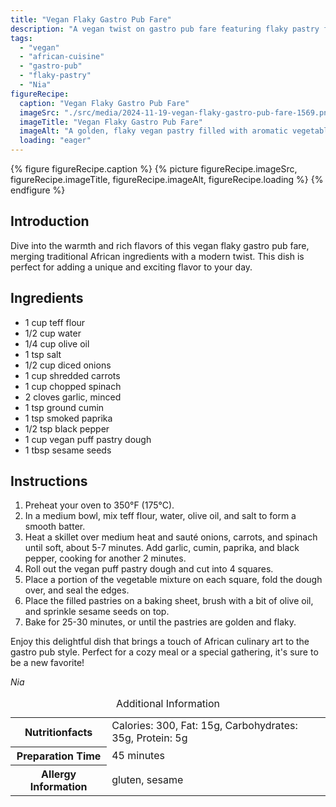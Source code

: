 ```yaml
---
title: "Vegan Flaky Gastro Pub Fare"
description: "A vegan twist on gastro pub fare featuring flaky pastry filled with aromatic African-inspired vegetables. Perfect for a cozy meal or special occasion."
tags:
  - "vegan"
  - "african-cuisine"
  - "gastro-pub"
  - "flaky-pastry"
  - "Nia"
figureRecipe: 
  caption: "Vegan Flaky Gastro Pub Fare"
  imageSrc: "./src/media/2024-11-19-vegan-flaky-gastro-pub-fare-1569.png"
  imageTitle: "Vegan Flaky Gastro Pub Fare"
  imageAlt: "A golden, flaky vegan pastry filled with aromatic vegetables, garnished with sesame seeds on a sleek dish, set on an elegant, minimalist table in a cozy gastro pub setting. No text or humans visible."
  loading: "eager"
---
```


{% figure figureRecipe.caption %}
{% picture figureRecipe.imageSrc, figureRecipe.imageTitle, figureRecipe.imageAlt, figureRecipe.loading %}
{% endfigure %}

## Introduction

Dive into the warmth and rich flavors of this vegan flaky gastro pub fare, merging traditional African ingredients with a modern twist. This dish is perfect for adding a unique and exciting flavor to your day.

## Ingredients

- 1 cup teff flour
- 1/2 cup water
- 1/4 cup olive oil
- 1 tsp salt
- 1/2 cup diced onions
- 1 cup shredded carrots
- 1 cup chopped spinach
- 2 cloves garlic, minced
- 1 tsp ground cumin
- 1 tsp smoked paprika
- 1/2 tsp black pepper
- 1 cup vegan puff pastry dough
- 1 tbsp sesame seeds

## Instructions

1. Preheat your oven to 350°F (175°C).
2. In a medium bowl, mix teff flour, water, olive oil, and salt to form a smooth batter.
3. Heat a skillet over medium heat and sauté onions, carrots, and spinach until soft, about 5-7 minutes. Add garlic, cumin, paprika, and black pepper, cooking for another 2 minutes.
4. Roll out the vegan puff pastry dough and cut into 4 squares.
5. Place a portion of the vegetable mixture on each square, fold the dough over, and seal the edges.
6. Place the filled pastries on a baking sheet, brush with a bit of olive oil, and sprinkle sesame seeds on top.
7. Bake for 25-30 minutes, or until the pastries are golden and flaky.

Enjoy this delightful dish that brings a touch of African culinary art to the gastro pub style. Perfect for a cozy meal or a special gathering, it's sure to be a new favorite!

*Nia*

<table><caption class='sr-only'>Additional Information</caption><tr><th>Nutritionfacts</th><td>Calories: 300, Fat: 15g, Carbohydrates: 35g, Protein: 5g&nbsp;</td></tr><tr><th>Preparation Time</th><td>45 minutes&nbsp;</td></tr><tr><th>Allergy Information</th><td>gluten, sesame&nbsp;</td></tr></table>

